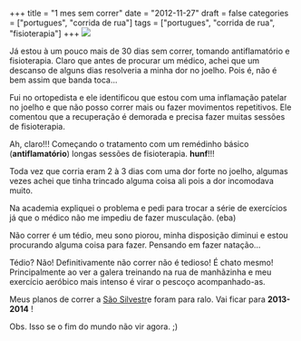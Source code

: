 +++
title = "1 mes sem correr"
date = "2012-11-27"
draft = false
categories = ["portugues", "corrida de rua"]
tags = ["portugues", "corrida de rua", "fisioterapia"]
+++
![](/images/fisioterapia.jpg)

Já estou à um pouco mais de 30 dias sem correr, tomando antiflamatório e
fisioterapia. Claro que antes de procurar um médico, achei que um
descanso de alguns dias resolveria a minha dor no joelho. Pois é, não é
bem assim que banda toca…

Fui no ortopedista e ele identificou que estou com uma inflamação
patelar no joelho e que não posso correr mais ou fazer movimentos
repetitivos. Ele comentou que a recuperação é demorada e precisa fazer
muitas sessões de fisioterapia.

Ah, claro!!! Começando o tratamento com um remédinho básico
(**antiflamatório**) longas sessões de fisioterapia. **hunf**!!!

Toda vez que corria eram 2 à 3 dias com uma dor forte no joelho, algumas
vezes achei que tinha trincado alguma coisa ali pois a dor incomodava
muito.

Na academia expliquei o problema e pedi para trocar a série de
exercícios já que o médico não me impediu de fazer musculação. (eba)

Não correr é um tédio, meu sono piorou, minha disposição diminui e estou
procurando alguma coisa para fazer. Pensando em fazer natação…

Tédio? Não! Definitivamente não correr não é tedioso! É chato mesmo!
Principalmente ao ver a galera treinando na rua de manhãzinha e meu
exercício aeróbico mais intenso é virar o pescoço acompanhado-as.

Meus planos de correr a [São Silvestr](http://www.saosilvestre.com.br/)e
foram para ralo. Vai ficar para **2013-2014** !

Obs. Isso se o fim do mundo não vir agora. ;)
